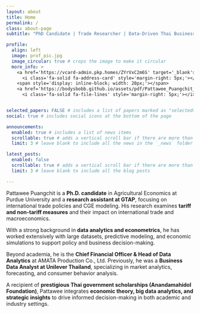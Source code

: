 ```yaml
---
layout: about
title: Home
permalink: /
class: about-page
subtitle: "PhD Candidate | Trade Researcher | Data-Driven Thai Business Owner"

profile:
  align: left
  image: prof_pic.jpg
  image_circular: true # crops the image to make it circular
  more_info: >
    <a href='https://vcard-admin.pkp.homes/ZYrVxC2m6S' target='_blank'>
      <i class='fa-solid fa-address-card' style='margin-right: 5px;'></i> Contact</a>
    <span style='display: inline-block; width: 20px;'></span> 
    <a href='https://bodysbobb.github.io/assets/pdf/Pattawee_Puangchit_CV.pdf' target='_blank'>
      <i class='fa-solid fa-file-lines' style='margin-right: 5px;'></i> CV</a>


selected_papers: FALSE # includes a list of papers marked as "selected={true}"
social: true # includes social icons at the bottom of the page

announcements:
  enabled: true # includes a list of news items
  scrollable: true # adds a vertical scroll bar if there are more than 3 news items
  limit: 3 # leave blank to include all the news in the `_news` folder

latest_posts:
  enabled: false
  scrollable: true # adds a vertical scroll bar if there are more than 3 new posts items
  limit: 3 # leave blank to include all the blog posts

---
```


Pattawee Puangchit is a **Ph.D. candidate** in Agricultural Economics at Purdue University and a **research assistant at GTAP**, focusing on international trade policies and CGE modeling. His research examines **tariff and non-tariff measures** and their impact on international trade and macroeconomics.  

With a strong background in **data analytics and econometrics**, he has worked extensively with large datasets, predictive modeling, and economic simulations to support policy and business decision-making.  

Beyond academia, he is the **Chief Financial Officer & Head of Data Analytics** at AMATA Production Co., Ltd. Previously, he was a **Business Data Analyst at Unilever Thailand**, specializing in market analytics, forecasting, and consumer behavior analysis. 

A recipient of **prestigious Thai government scholarships (Anandamahidol Foundation)**, Pattawee integrates **economic theory, big data analytics, and strategic insights** to drive informed decision-making in both academic and industry settings. 

